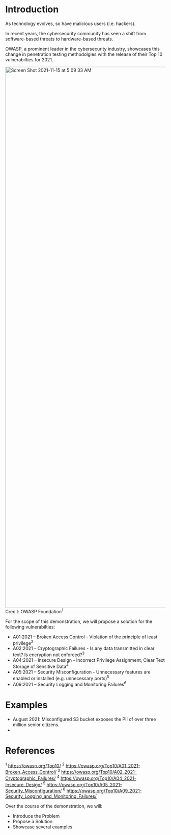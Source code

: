 # Introduction
As technology evolves, so have malicious users (i.e. hackers). 

In recent years, the cybersecurity community has seen a shift from software-based threats to hardware-based threats. 

OWASP, a prominent leader in the cybersecurity industry, showcases this change in penetration testing methodolgies with the release of their Top 10 vulnerabilties for 2021. 

<img width="1694" alt="Screen Shot 2021-11-15 at 5 09 33 AM" src="https://user-images.githubusercontent.com/34544005/141763078-f1012189-f267-4fde-b70a-d8a3530616fc.png">
Credit: OWASP Foundation<sup>1</sup>



For the scope of this demonstration, we will propose a solution for the following vulnerabilties:
>
- A01:2021 – Broken Access Control - Violation of the principle of least privilege<sup>2</sup>
- A02:2021 – Cryptographic Failures - Is any data transmitted in clear text? Is encryption not enforced?<sup>3</sup>
- A04:2021 – Insecure Design -  Incorrect Privilege Assignment, Clear Text Storage of Sensitive Data<sup>4</sup>
- A05:2021 – Security Misconfiguration - Unnecessary features are enabled or installed (e.g. unnecessary ports)<sup>5</sup>
- A09:2021 – Security Logging and Monitoring Failures<sup>6</sup>
>

# Examples

- August 2021: Misconfigured S3 bucket exposes the PII of over three million senior citizens.
- 


# References
<sup>1</sup> https://owasp.org/Top10/
<sup>2</sup> https://owasp.org/Top10/A01_2021-Broken_Access_Control/
<sup>3</sup> https://owasp.org/Top10/A02_2021-Cryptographic_Failures/
<sup>4</sup> https://owasp.org/Top10/A04_2021-Insecure_Design/
<sup>5</sup> https://owasp.org/Top10/A05_2021-Security_Misconfiguration/
<sup>6</sup> https://owasp.org/Top10/A09_2021-Security_Logging_and_Monitoring_Failures/


Over the course of the demonstration, we will:
- Introduce the Problem
- Propose a Solution
- Showcase several examples
